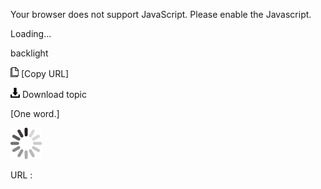 Your browser does not support JavaScript. Please enable the Javascript.

Loading...

backlight

![Copy URL](backlight_files/Copy.png) [Copy URL]

![Download](backlight_files/Download.png)
Download topic

[One word.]

![In progress](backlight_files/activity-large.gif)

URL :


